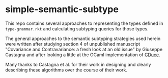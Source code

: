 # simple-semantic-subtype

This repo contains several approaches to representing the types defined
in `type-grammar.rkt` and calculating subtyping queries for those types.

The general approaches to the semantic subtyping strategies used herein
were written after studying section 4 of unpublished manuscript 
"Covariance and Contravariance: a fresh look at an old issue" 
by Giuseppe Castagna and after looking a little at the OCaml 
implementation of [CDuce](http://www.cduce.org/).

Many thanks to Castagna et al. for their work in designing and clearly 
describing these algorithms over the course of their work.
